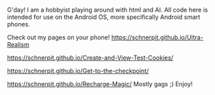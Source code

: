 G'day! I am a hobbyist playing around with html and AI. All code here is intended for use on the Android OS, more specifically Android smart phones.

Check out my pages on your phone!
https://schnerpit.github.io/Ultra-Realism

https://schnerpit.github.io/Create-and-View-Test-Cookies/

https://schnerpit.github.io/Get-to-the-checkpoint/

https://schnerpit.github.io/Recharge-Magic/
Mostly gags ;) Enjoy!
